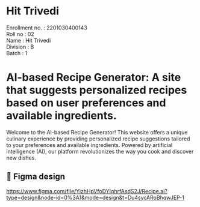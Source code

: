 # Hit Trivedi

Enrollment no. : 2201030400143  
Roll no : 02  
Name : Hit Trivedi  
Division : B  
Batch : 1

# AI-based Recipe Generator: A site that suggests personalized recipes based on user preferences and available ingredients.

Welcome to the AI-based Recipe Generator! This website offers a unique culinary experience by providing personalized recipe suggestions tailored to your preferences and available ingredients. Powered by artificial intelligence (AI), our platform revolutionizes the way you cook and discover new dishes.

## 🔗 Figma design

https://www.figma.com/file/YizhHpVfoDYIqhrfAsdS2J/Recipe.ai?type=design&node-id=0%3A1&mode=design&t=Du4sycARoBhqwJEP-1
